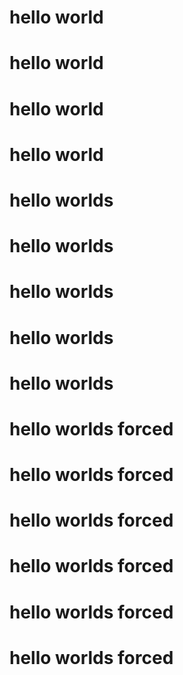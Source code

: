 # hello world
# hello world
# hello world
# hello world
# hello worlds
# hello worlds
# hello worlds
# hello worlds
# hello worlds
# hello worlds forced
# hello worlds forced
# hello worlds forced
# hello worlds forced
# hello worlds forced
# hello worlds forced
